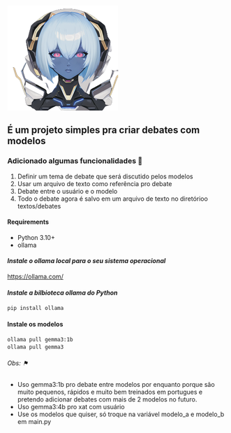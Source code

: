 ![ia-talk](talk-ai.png)

## É um projeto simples pra criar debates com modelos

### Adicionado algumas funcionalidades 🚀

1) Definir um tema de debate que será discutido pelos modelos
2) Usar um arquivo de texto como referência pro debate
3) Debate entre o usuário e o modelo
4) Todo o debate agora é salvo em um arquivo de texto no diretórioo textos/debates

#### Requirements
- Python 3.10+
- ollama

#### _Instale o ollama local para o seu sistema operacional_
https://ollama.com/

#### _Instale a bilbioteca ollama do Python_
```bash
pip install ollama
```


#### Instale os modelos
```bash
ollama pull gemma3:1b
ollama pull gemma3
```

###### Obs: ⚑


* Uso gemma3:1b pro debate entre modelos por enquanto porque são muito pequenos, rápidos e muito bem treinados em portugues e pretendo adicionar debates com mais de 2 modelos no futuro.
* Uso gemma3:4b pro xat com usuário
* Use os modelos que quiser, só troque na variável modelo_a e modelo_b em main.py



